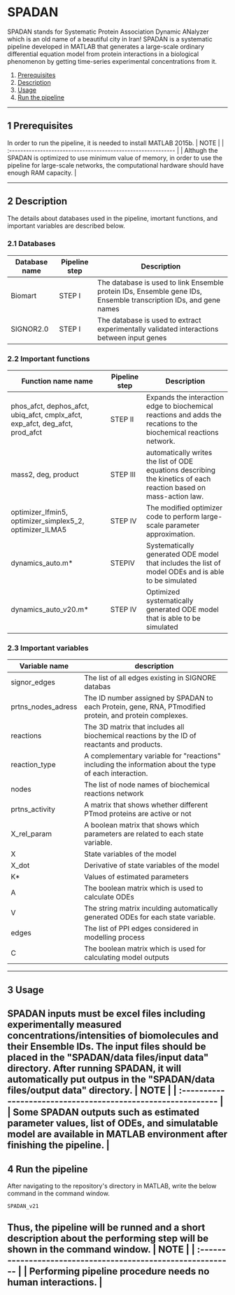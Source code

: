 # SPADAN
SPADAN stands for Systematic Protein Association Dynamic ANalyzer which is an old name of a beautiful city in Iran!
SPADAN is a systematic pipeline developed in MATLAB that generates a large-scale ordinary differential equation model from protein interactions in a biological phenomenon by getting time-series experimental concentrations from it. 


1. [Prerequisites](#1-prerequisites)
2. [Description](#2-description)
3. [Usage](#3-usage)
4. [Run the pipeline](#4-run)

------
## 1 Prerequisites

In order to run the pipeline, it is needed to install MATLAB 2015b.
| NOTE                                                         |
| :----------------------------------------------------------- |
| Althugh the SPADAN is optimized to use minimum value of memory, in order to use the pipeline for large-scale networks, the computational hardware should have enough RAM capacity. |


------
## 2 Description
The details about databases used in the pipeline, imortant functions, and important variables are described below.

### 2.1 Databases

| Database name| Pipeline step | Description |
| ------ | ----- | ----- |
| Biomart | STEP I | The database is used to link Ensemble protein IDs, Ensemble gene IDs, Ensemble transcription IDs, and gene names |
| SIGNOR2.0 | STEP I   | The database is used to extract experimentally validated interactions between input genes |

### 2.2 Important functions

| Function name name| Pipeline step | Description |
| ------ | ----- | ----- |
| phos_afct, dephos_afct, ubiq_afct, cmplx_afct, exp_afct, deg_afct, prod_afct | STEP II | Expands the interaction edge to biochemical reactions and adds the recations to the biochemical reactions network.|
| mass2, deg, product | STEP III | automatically writes the list of ODE equations describing the kinetics of each reaction based on mass-action law.|
|optimizer_Ifmin5, optimizer_simplex5_2, optimizer_ILMA5| STEP IV | The modified optimizer code to perform large-scale parameter approximation.|
|dynamics_auto.m*| STEPIV|Systematically generated ODE model that includes the list of model ODEs and is able to be simulated|
|dynamics_auto_v20.m*| STEP IV |Optimized systematically generated ODE model that is able to be simulated|

### 2.3 Important variables

| Variable name| description |
| ------ | ----- |
| signor_edges | The list of all edges existing in SIGNORE databas|
| prtns_nodes_adress | The ID number assigned by SPADAN to each Protein, gene, RNA, PTmodified protein, and protein complexes.  |
| reactions | The 3D matrix that includes all biochemical reactions by the ID of reactants and products.|
| reaction_type | A complementary variable for "reactions" including the information about the type of each interaction.|
|nodes | The list of node names of biochemical reactions network|
| prtns_activity | A matrix that shows whether different PTmod proteins are active or not|
| X_rel_param  | A boolean matrix that shows which parameters are related to each state variable.|
|X| State variables of the model|
|X_dot| Derivative of state variables of the model |
|K* | Values of estimated parameters |
|A| The boolean matrix which is used to calculate ODEs|
|V| The string matrix inculding automatically generated ODEs for each state variable.|
| edges | The list of PPI edges considered in modelling process |
| C | The boolean matrix which is used for calculating model outputs|






------
## 3 Usage
SPADAN inputs must be excel files including experimentally measured concentrations/intensities of biomolecules and their Ensemble IDs. The input files should be placed in the "SPADAN/data files/input data" directory. After running SPADAN, it will automatically put outpus in the "SPADAN/data files/output data" directory.
| NOTE                                                         |
| :----------------------------------------------------------- |
| Some SPADAN outputs such as estimated parameter values, list of ODEs, and simulatable model are available in MATLAB environment after finishing the pipeline. |
------
## 4 Run the pipeline
After navigating to the repository's directory in MATLAB, write the below command in the command window.
```{r}
SPADAN_v21
```
Thus, the pipeline will be runned and a short description about the performing step will be shown in the command window.
| NOTE                                                         |
| :----------------------------------------------------------- |
| Performing pipeline procedure needs no human interactions. |
------
